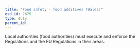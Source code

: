 ```yaml
---
title: "Food safety - food additives (Wales)"
esd_id: 2675
type: duty
parent_id:  
---
```


Local authorities (food authorities) must execute and enforce the  Regulations and the EU Regulations in their areas.

